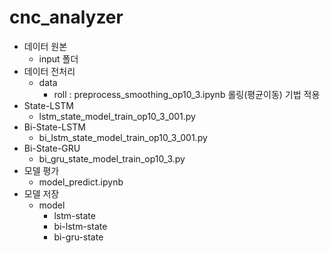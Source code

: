 # cnc_analyzer
* 데이터 원본
  - input 폴더
* 데이터 전처리
  - data
    + roll : preprocess_smoothing_op10_3.ipynb 롤링(평균이동) 기법 적용
* State-LSTM
  - lstm_state_model_train_op10_3_001.py
* Bi-State-LSTM
  - bi_lstm_state_model_train_op10_3_001.py
* Bi-State-GRU
  - bi_gru_state_model_train_op10_3.py
* 모델 평가
  - model_predict.ipynb
* 모델 저장
  - model
    + lstm-state
    + bi-lstm-state
    + bi-gru-state
